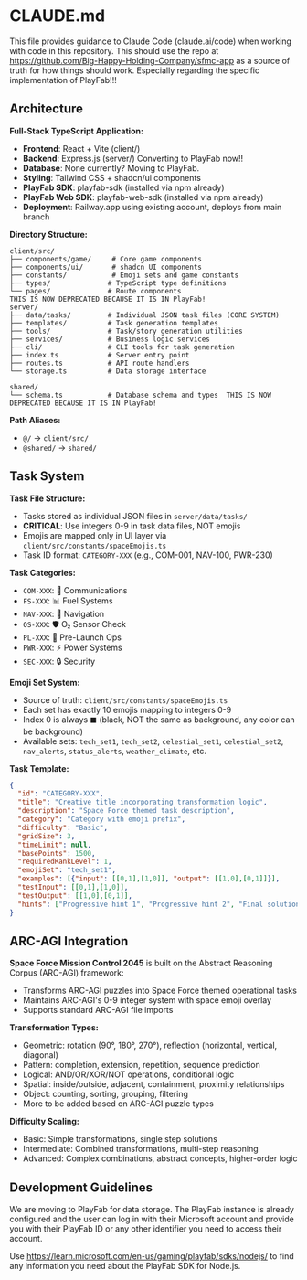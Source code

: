 # CLAUDE.md

This file provides guidance to Claude Code (claude.ai/code) when working with code in this repository.
This should use the repo at https://github.com/Big-Happy-Holding-Company/sfmc-app as a source of truth for how things should work. Especially regarding the specific implementation of PlayFab!!!

## Architecture

**Full-Stack TypeScript Application:**
- **Frontend**: React + Vite (client/)
- **Backend**: Express.js (server/)  Converting to PlayFab now!!
- **Database**: None currently? Moving to PlayFab.
- **Styling**: Tailwind CSS + shadcn/ui components
- **PlayFab SDK**: playfab-sdk (installed via npm already)
- **PlayFab Web SDK**: playfab-web-sdk (installed via npm already)
- **Deployment**: Railway.app using existing account, deploys from main branch

**Directory Structure:**
```
client/src/
├── components/game/     # Core game components
├── components/ui/       # shadcn UI components
├── constants/           # Emoji sets and game constants
├── types/              # TypeScript type definitions
└── pages/              # Route components
THIS IS NOW DEPRECATED BECAUSE IT IS IN PlayFab!
server/
├── data/tasks/         # Individual JSON task files (CORE SYSTEM)
├── templates/          # Task generation templates
├── tools/              # Task/story generation utilities
├── services/           # Business logic services
├── cli/                # CLI tools for task generation
├── index.ts            # Server entry point
├── routes.ts           # API route handlers
└── storage.ts          # Data storage interface

shared/
└── schema.ts           # Database schema and types  THIS IS NOW DEPRECATED BECAUSE IT IS IN PlayFab!
```

**Path Aliases:**
- `@/` → `client/src/`
- `@shared/` → `shared/`

## Task System

**Task File Structure:**
- Tasks stored as individual JSON files in `server/data/tasks/`
- **CRITICAL**: Use integers 0-9 in task data files, NOT emojis
- Emojis are mapped only in UI layer via `client/src/constants/spaceEmojis.ts`
- Task ID format: `CATEGORY-XXX` (e.g., COM-001, NAV-100, PWR-230)

**Task Categories:**
- `COM-XXX`: 📡 Communications
- `FS-XXX`: 📊 Fuel Systems  
- `NAV-XXX`: 🧭 Navigation
- `OS-XXX`: 🛡️ O₂ Sensor Check
- `PL-XXX`: 🚀 Pre-Launch Ops
- `PWR-XXX`: ⚡ Power Systems
- `SEC-XXX`: 🔒 Security

**Emoji Set System:**
- Source of truth: `client/src/constants/spaceEmojis.ts`
- Each set has exactly 10 emojis mapping to integers 0-9
- Index 0 is always `⬛` (black, NOT the same as background, any color can be background)
- Available sets: `tech_set1`, `tech_set2`, `celestial_set1`, `celestial_set2`, `nav_alerts`, `status_alerts`, `weather_climate`, etc.

**Task Template:**
```json
{
  "id": "CATEGORY-XXX",
  "title": "Creative title incorporating transformation logic",
  "description": "Space Force themed task description",
  "category": "Category with emoji prefix",
  "difficulty": "Basic",
  "gridSize": 3,
  "timeLimit": null,
  "basePoints": 1500,
  "requiredRankLevel": 1,
  "emojiSet": "tech_set1",
  "examples": [{"input": [[0,1],[1,0]], "output": [[1,0],[0,1]]}],
  "testInput": [[0,1],[1,0]],
  "testOutput": [[1,0],[0,1]],
  "hints": ["Progressive hint 1", "Progressive hint 2", "Final solution with developer credit"]
}
```

## ARC-AGI Integration

**Space Force Mission Control 2045** is built on the Abstract Reasoning Corpus (ARC-AGI) framework:
- Transforms ARC-AGI puzzles into Space Force themed operational tasks
- Maintains ARC-AGI's 0-9 integer system with space emoji overlay
- Supports standard ARC-AGI file imports

**Transformation Types:**
- Geometric: rotation (90°, 180°, 270°), reflection (horizontal, vertical, diagonal)
- Pattern: completion, extension, repetition, sequence prediction
- Logical: AND/OR/XOR/NOT operations, conditional logic
- Spatial: inside/outside, adjacent, containment, proximity relationships
- Object: counting, sorting, grouping, filtering
- More to be added based on ARC-AGI puzzle types

**Difficulty Scaling:**
- Basic: Simple transformations, single step solutions
- Intermediate: Combined transformations, multi-step reasoning
- Advanced: Complex combinations, abstract concepts, higher-order logic

## Development Guidelines
We are moving to PlayFab for data storage.  The PlayFab instance is already configured and the user can log in with their Microsoft account and provide you with their PlayFab ID or any other identifier you need to access their account.

Use https://learn.microsoft.com/en-us/gaming/playfab/sdks/nodejs/ to find any information you need about the PlayFab SDK for Node.js.  